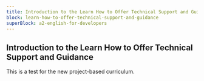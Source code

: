 ```yaml
---
title: Introduction to the Learn How to Offer Technical Support and Guidance
block: learn-how-to-offer-technical-support-and-guidance
superBlock: a2-english-for-developers
---
```


## Introduction to the Learn How to Offer Technical Support and Guidance

This is a test for the new project-based curriculum.
